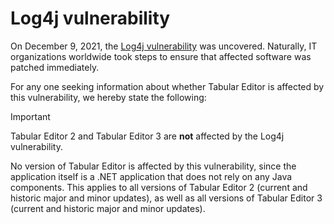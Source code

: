 # Log4j vulnerability

On December 9, 2021, the [Log4j vulnerability](https://logging.apache.org/log4j/2.x/security.html) was uncovered. Naturally, IT organizations worldwide took steps to ensure that affected software was patched immediately.

For any one seeking information about whether Tabular Editor is affected by this vulnerability, we hereby state the following:

> [!IMPORTANT]
> Tabular Editor 2 and Tabular Editor 3 are **not** affected by the Log4j vulnerability.

No version of Tabular Editor is affected by this vulnerability, since the application itself is a .NET application that does not rely on any Java components. This applies to all versions of Tabular Editor 2 (current and historic major and minor updates), as well as all versions of Tabular Editor 3 (current and historic major and minor updates).